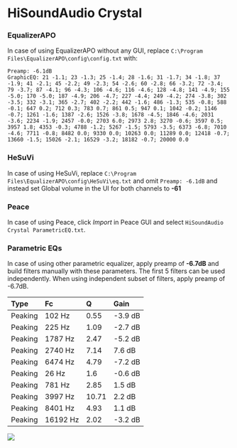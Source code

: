 # HiSoundAudio Crystal

### EqualizerAPO
In case of using EqualizerAPO without any GUI, replace `C:\Program Files\EqualizerAPO\config\config.txt`
with:
```
Preamp: -6.1dB
GraphicEQ: 21 -1.1; 23 -1.3; 25 -1.4; 28 -1.6; 31 -1.7; 34 -1.8; 37 -1.9; 41 -2.1; 45 -2.2; 49 -2.3; 54 -2.6; 60 -2.8; 66 -3.2; 72 -3.4; 79 -3.7; 87 -4.1; 96 -4.3; 106 -4.6; 116 -4.6; 128 -4.8; 141 -4.9; 155 -5.0; 170 -5.0; 187 -4.9; 206 -4.7; 227 -4.4; 249 -4.2; 274 -3.8; 302 -3.5; 332 -3.1; 365 -2.7; 402 -2.2; 442 -1.6; 486 -1.3; 535 -0.8; 588 -0.1; 647 0.2; 712 0.3; 783 0.7; 861 0.5; 947 0.1; 1042 -0.2; 1146 -0.7; 1261 -1.6; 1387 -2.6; 1526 -3.8; 1678 -4.5; 1846 -4.6; 2031 -3.6; 2234 -1.9; 2457 -0.0; 2703 6.0; 2973 2.8; 3270 -0.6; 3597 0.5; 3957 1.8; 4353 -0.3; 4788 -1.2; 5267 -1.5; 5793 -3.5; 6373 -6.8; 7010 -4.6; 7711 -0.8; 8482 0.0; 9330 0.0; 10263 0.0; 11289 0.0; 12418 -0.7; 13660 -1.5; 15026 -2.1; 16529 -3.2; 18182 -0.7; 20000 0.0
```

### HeSuVi
In case of using HeSuVi, replace `C:\Program Files\EqualizerAPO\config\HeSuVi\eq.txt` and omit `Preamp:
-6.1dB` and instead set Global volume in the UI for both channels to **-61**

### Peace
In case of using Peace, click *Import* in Peace GUI and select `HiSoundAudio Crystal ParametricEQ.txt`.

### Parametric EQs
In case of using other parametric equalizer, apply preamp of **-6.7dB** and build filters manually
with these parameters. The first 5 filters can be used independently.
When using independent subset of filters, apply preamp of -6.7dB.

| Type    | Fc       |     Q | Gain    |
|:--------|:---------|:------|:--------|
| Peaking | 102 Hz   |  0.55 | -3.9 dB |
| Peaking | 225 Hz   |  1.09 | -2.7 dB |
| Peaking | 1787 Hz  |  2.47 | -5.2 dB |
| Peaking | 2740 Hz  |  7.14 | 7.6 dB  |
| Peaking | 6474 Hz  |  4.79 | -7.2 dB |
| Peaking | 26 Hz    |  1.6  | -0.6 dB |
| Peaking | 781 Hz   |  2.85 | 1.5 dB  |
| Peaking | 3997 Hz  | 10.71 | 2.2 dB  |
| Peaking | 8401 Hz  |  4.93 | 1.1 dB  |
| Peaking | 16192 Hz |  2.02 | -3.2 dB |

![](https://raw.githubusercontent.com/jaakkopasanen/AutoEq/master/results/innerfidelity/sbaf-serious/HiSoundAudio%20Crystal/HiSoundAudio%20Crystal.png)